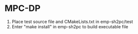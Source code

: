 # MPC-DP
1. Place test source file and CMakeLists.txt in emp-sh2pc/test
2. Enter "make install" in emp-sh2pc to build executable file

	
